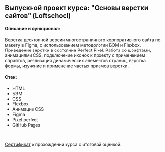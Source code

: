 ## Выпускной проект курса: "Основы верстки сайтов" (Loftschool)

#### Описание и функционал:


Верстка десктопной версии многостраничного корпоративного сайта по макету в Figma, с использованием методологии БЭМ и Flexbox.
Приведение верстки в состояние Perfect Pixel.
Работа со шрифтами, анимациями CSS, подключение иконок к проекту с применением спрайтов, реализация динамических элементов страниц, верстка формы, изучение и применение частых приемов верстки.

#### Стек:
- HTML
- БЭМ
- CSS
- Flexbox
- Анимации CSS
- Figma
- Pixel perfect
- GitHub Pages

<br>
<p> <a href="https://loftschool.com/diploma/XU1654169999/ru/pdf">Сертификат</a> о прохождении курса с итоговой оценкой.</p>
